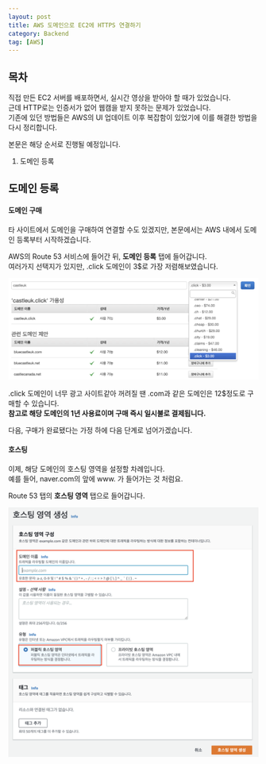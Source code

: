 ```yaml
---
layout: post
title: AWS 도메인으로 EC2에 HTTPS 연결하기
category: Backend
tag: [AWS] 
---
```


## 목차

직접 만든 EC2 서버를 배포하면서, 실시간 영상을 받아야 할 때가 있었습니다.  
근데 HTTP로는 인증서가 없어 웹캠을 받지 못하는 문제가 있었습니다.  
기존에 있던 방법들은 AWS의 UI 업데이트 이후 복잡함이 있었기에 이를 해결한 방법을 다시 정리합니다.  

본문은 해당 순서로 진행될 예정입니다.  

1. 도메인 등록  



## 도메인 등록

#### 도메인 구매  

타 사이트에서 도메인을 구매하여 연결할 수도 있겠지만, 본문에서는 AWS 내에서 도메인 등록부터 시작하겠습니다.  

AWS의 Route 53 서비스에 들어간 뒤, **도메인 등록** 탭에 들어갑니다.  
여러가지 선택지가 있지만, .click 도메인이 3$로 가장 저렴해보였습니다.  

![](_posts/Backend/postimgs/1225_1.png)  

.click 도메인이 너무 광고 사이트같아 꺼려질 땐 .com과 같은 도메인은 12$정도로 구매할 수 있습니다.  
**참고로 해당 도메인의 1년 사용료이며 구매 즉시 일시불로 결제됩니다.**  

다음, 구매가 완료됐다는 가정 하에 다음 단계로 넘어가겠습니다.  

#### 호스팅  

이제, 해당 도메인의 호스팅 영역을 설정할 차례입니다.  
예를 들어, naver.com의 앞에 www. 가 들어가는 것 처럼요.  

Route 53 탭의 **호스팅 영역** 탭으로 들어갑니다.  

![](postimgs/1225_2.png)  




